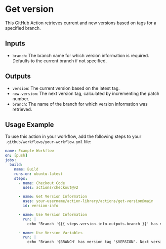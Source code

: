 # Get version 

This GitHub Action retrieves current and new versions based on tags for a specified branch.

## Inputs

- `branch`: The branch name for which version information is required. Defaults to the current branch if not specified.

## Outputs

- `version`: The current version based on the latest tag.
- `new-version`: The next version tag, calculated by incrementing the patch number.
- `branch`: The name of the branch for which version information was retrieved.

## Usage Example

To use this action in your workflow, add the following steps to your `.github/workflows/your-workflow.yml` file:

```yml
name: Example Workflow
on: [push]
jobs:
  build:
    name: Build
    runs-on: ubuntu-latest
    steps:
      - name: Checkout Code
        uses: actions/checkout@v2

      - name: Get Version Information
        uses: your-username/action-library/actions/get-version@main
        id: version-info

      - name: Use Version Information
        run: |
          echo "Branch '${{ steps.version-info.outputs.branch }}' has version tag '${{ steps.version-info.outputs.version }}'. Next version will be '${{ steps.version-info.outputs.new-version }}'."

      - name: Use Version Variables
        run: |
          echo "Branch '$BRANCH' has version tag '$VERSION'. Next version will be '$NEW_VERSION'."
